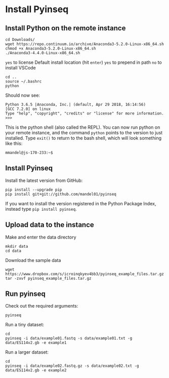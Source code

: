 # Install Pyinseq

## Install Python on the remote instance

```
cd Downloads/
wget https://repo.continuum.io/archive/Anaconda3-5.2.0-Linux-x86_64.sh
chmod +x Anaconda3-5.2.0-Linux-x86_64.sh
./Anaconda3-4.4.0-Linux-x86_64.sh
```
`yes` to license
Default install location (hit `enter`)
`yes` to prepend in path
`no` to install VSCode

```
cd ..
source ~/.bashrc
python
```

Should now see:

```
Python 3.6.5 |Anaconda, Inc.| (default, Apr 29 2018, 16:14:56)
[GCC 7.2.0] on linux
Type "help", "copyright", "credits" or "license" for more information.
>>>
```

This is the python shell (also called the REPL).
You can now run python on your remote instance, and the command `python` points to the version to just installed.
Type `exit()` to return to the bash shell, which will look something like this:

```
mmandel@js-170-233:~$
```


## Install Pyinseq

Install the latest version from GitHub:

```
pip install --upgrade pip
pip install git+git://github.com/mandel01/pyinseq
```

If you want to install the version registered in the Python Package Index, instead type `pip install pyinseq`.


## Upload data to the instance

Make and enter the data directory

```
mkdir data
cd data
```

Download the sample data

```
wget https://www.dropbox.com/s/icroinqkyev4bb3/pyinseq_example_files.tar.gz
tar -zxvf pyinseq_example_files.tar.gz
```

## Run pyinseq

Check out the required arguments:

```
pyinseq
```


Run a tiny dataset:

```
cd
pyinseq -i data/example01.fastq -s data/example01.txt -g data/ES114v2.gb -e example1

```


Run a larger dataset:

```
cd
pyinseq -i data/example02.fastq.gz -s data/example02.txt -g data/ES114v2.gb -e example2

```